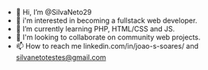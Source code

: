 - 👋 Hi, I’m @SilvaNeto29
- 👀 i'm interested in becoming a fullstack web developer.
- 🌱 I’m currently learning PHP, HTML/CSS and JS.
- 💞️ I'm looking to collaborate on community web projects.
- 📫 How to reach me linkedin.com/in/joao-s-soares/ and silvanetotestes@gmail.com

<!---
SilvaNeto29/SilvaNeto29 is a ✨ special ✨ repository because its `README.md` (this file) appears on your GitHub profile.
You can click the Preview link to take a look at your changes.
--->
